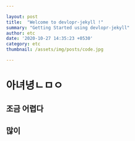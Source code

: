 ```yaml
---

layout: post
title:  "Welcome to devlopr-jekyll !"
summary: "Getting Started using devlopr-jekyll"
author: etc
date: '2020-10-27 14:35:23 +0530'
category: etc
thumbnail: /assets/img/posts/code.jpg

---
```


# 아녀녕ㄴㅁㅇ



## 조금 어렵다



## 많이